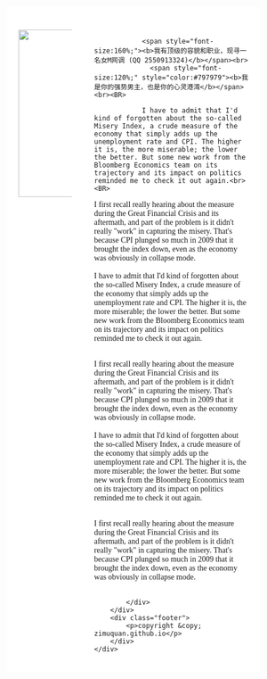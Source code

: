 <html lang="en">
<head>
<meta charset="utf-8">
<style>
    body {
        font: 14px; 
        font-family:"微软雅黑","黑体","宋体";
        margin: 0px;
    }
    .header {
        padding: 10px 20px;
        background: #ffffff; 
    }
    .header h1 {
        font-size: 24px;
    }
    .container {
        width: 90%;
        background: #ffffff; 
    }
    .nav, .section {
        float: left; 
        padding: 20px;
        min-height: 170px;
        box-sizing: border-box;
    }
    .nav {            
        width: 30%;             
        background: #ffffff;
    }
    .section {
        width: 70%;
    }
    .nav ul {
        list-style: none; 
        line-height: 24px;
        padding: 0px; 
    }
    .nav ul li a {
        color: #333;
    }    
    .clearfix:after {
        content: ".";
        display: block;
        height: 0;
        clear: both;
        visibility: hidden;
    }
    .footer {
        background: #ffffff;            
        text-align: center;
        padding: 5px;
    }
</style>
</head>
<body align="center">
    <div class="container">
        <div class="header">
        </div>
        <div class="wrapper clearfix">
            <div class="nav">
                <img src="640.png" width="300">
            </div>
            <div class="section" align="left">

                <span style="font-size:160%;"><b>我有顶级的容貌和职业，现寻一名女M网调 (QQ 2550913324)</b></span><br>
                  <span style="font-size:120%;" style="color:#797979"><b>我是你的强势男主，也是你的心灵港湾</b></span><br><BR>
                
                I have to admit that I'd kind of forgotten about the so-called Misery Index, a crude measure of the economy that simply adds up the unemployment rate and CPI. The higher it is, the more miserable; the lower the better. But some new work from the Bloomberg Economics team on its trajectory and its impact on politics reminded me to check it out again.<br><BR>

I first recall really hearing about the measure during the Great Financial Crisis and its aftermath, and part of the problem is it didn't really "work" in capturing the misery. That's because CPI plunged so much in 2009 that it brought the index down, even as the economy was obviously in collapse mode.<br><BR>
               I have to admit that I'd kind of forgotten about the so-called Misery Index, a crude measure of the economy that simply adds up the unemployment rate and CPI. The higher it is, the more miserable; the lower the better. But some new work from the Bloomberg Economics team on its trajectory and its impact on politics reminded me to check it out again.<br><BR>

I first recall really hearing about the measure during the Great Financial Crisis and its aftermath, and part of the problem is it didn't really "work" in capturing the misery. That's because CPI plunged so much in 2009 that it brought the index down, even as the economy was obviously in collapse mode.<br><BR>         I have to admit that I'd kind of forgotten about the so-called Misery Index, a crude measure of the economy that simply adds up the unemployment rate and CPI. The higher it is, the more miserable; the lower the better. But some new work from the Bloomberg Economics team on its trajectory and its impact on politics reminded me to check it out again.<br><BR>

I first recall really hearing about the measure during the Great Financial Crisis and its aftermath, and part of the problem is it didn't really "work" in capturing the misery. That's because CPI plunged so much in 2009 that it brought the index down, even as the economy was obviously in collapse mode.<br><BR>
                
            </div>
        </div>
        <div class="footer">
            <p>copyright &copy; zimuquan.github.io</p>
        </div>
    </div>
</body>
</html>
